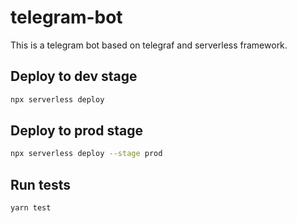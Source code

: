 # telegram-bot
This is a telegram bot based on telegraf and serverless framework.

## Deploy to dev stage

```bash 
npx serverless deploy
```
## Deploy to prod stage

```bash 
npx serverless deploy --stage prod
```

## Run tests

```bash 
yarn test
```
